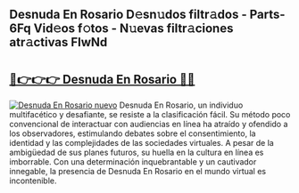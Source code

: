 ## Desnuda En Rosario D𝚎sn𝚞dos filtr𝚊dos - Parts-6Fq Vid𝚎os f𝚘tos - N𝚞evas filtr𝚊ciones atr𝚊ctivas FIwNd

# <h2><a href="http://mb5ztu.tromn.icu/?c=Desnuda+En+Rosario">🔗👉👉👉 Desnuda En Rosario 🔗🔗</a></h2>

[![Desnuda En Rosario nuevo](https://i.imgur.com/pEAQMta.gif)](http://mb5ztu.tromn.icu/?c=Desnuda+En+Rosario)
Desnuda En Rosario, un individuo multifacético y desafiante, se resiste a la clasificación fácil. Su método poco convencional de interactuar con audiencias en línea ha atraído y ofendido a los observadores, estimulando debates sobre el consentimiento, la identidad y las complejidades de las sociedades virtuales. A pesar de la ambigüedad de sus planes futuros, su huella en la cultura en línea es imborrable. Con una determinación inquebrantable y un cautivador innegable, la presencia de Desnuda En Rosario en el mundo virtual es incontenible.
